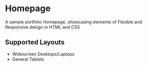 # Homepage
A sample portfolio Homepage, showcasing elements of Flexible and Responsive design in HTML and CSS

## Supported Layouts
- Widescreen Desktops/Laptops
- General Tablets
